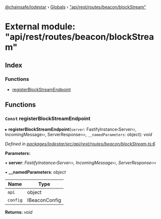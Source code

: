 [@chainsafe/lodestar](../README.md) › [Globals](../globals.md) › ["api/rest/routes/beacon/blockStream"](_api_rest_routes_beacon_blockstream_.md)

# External module: "api/rest/routes/beacon/blockStream"

## Index

### Functions

* [registerBlockStreamEndpoint](_api_rest_routes_beacon_blockstream_.md#const-registerblockstreamendpoint)

## Functions

### `Const` registerBlockStreamEndpoint

▸ **registerBlockStreamEndpoint**(`server`: FastifyInstance‹Server‹›, IncomingMessage‹›, ServerResponse‹››, `__namedParameters`: object): *void*

*Defined in [packages/lodestar/src/api/rest/routes/beacon/blockStream.ts:6](https://github.com/ChainSafe/lodestar/blob/da7050e4c/packages/lodestar/src/api/rest/routes/beacon/blockStream.ts#L6)*

**Parameters:**

▪ **server**: *FastifyInstance‹Server‹›, IncomingMessage‹›, ServerResponse‹››*

▪ **__namedParameters**: *object*

Name | Type |
------ | ------ |
`api` | object |
`config` | IBeaconConfig |

**Returns:** *void*
